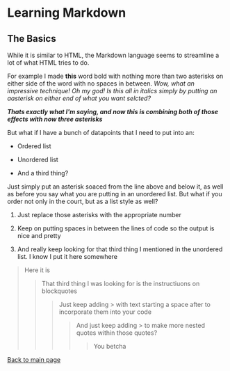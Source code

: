 # Learning Markdown #

## **The Basics** ##

While it is similar to HTML, the Markdown language seems to streamline a lot of what HTML tries to do.

For example I made **this** word bold with nothing more than two asterisks on either side of the word with no spaces in between. *Wow, what an impressive technique! Oh my god! Is this all in italics simply by putting an aasterisk on either end of what you want selcted?*

***Thats exactly what I'm saying, and now this is combining both of those effects with now three asterisks***

But what if I have a bunch of datapoints that I need to put into an:

* Ordered list

* Unordered list

* And a third thing?

Just simply put an asterisk soaced from the line above and below it, as well as before you say what you are putting in an unordered list. But what if you order not only in the court, but as a list style as well?

1. Just replace those asterisks with the appropriate number

2. Keep on putting spaces in between the lines of code so the output is nice and pretty

3. And really keep looking for that third thing I mentioned in the unordered list. I know I put it here somewhere

> Here it is
>>That third thing I was looking for is the instructiuons on blockquotes
>>> Just keep adding > with text starting a space after to incorporate them into your code
>>>> And just keep adding > to make more nested quotes within those quotes?
>>>>> You betcha

[Back to main page](README.md)

